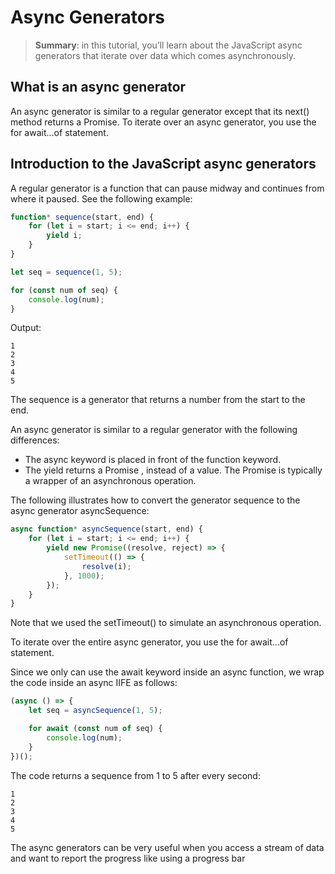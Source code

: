 # Async Generators

> __Summary__: in this tutorial, you’ll learn about the JavaScript async generators that iterate over data which comes asynchronously.

## What is an async generator

An async generator is similar to a regular generator except that its next() method returns a Promise. To iterate over an async generator, you use the for await...of statement.

## Introduction to the JavaScript async generators

A regular generator is a function that can pause midway and continues from where it paused. See the following example:

```js
function* sequence(start, end) {
    for (let i = start; i <= end; i++) {
        yield i;
    }
}

let seq = sequence(1, 5);

for (const num of seq) {
    console.log(num);
}
```

Output:

```
1
2
3
4
5
```

The sequence is a generator that returns a number from the start to the end.

An async generator is similar to a regular generator with the following differences:

- The async keyword is placed in front of the function keyword.
- The yield returns a Promise , instead of a value. The Promise is typically a wrapper of an asynchronous operation.

The following illustrates how to convert the generator sequence to the async generator asyncSequence:

```js
async function* asyncSequence(start, end) {
    for (let i = start; i <= end; i++) {
        yield new Promise((resolve, reject) => {
            setTimeout(() => {
                resolve(i);
            }, 1000);
        });
    }
}
```

Note that we used the setTimeout() to simulate an asynchronous operation.

To iterate over the entire async generator, you use the for await...of statement.

Since we only can use the await keyword inside an async function, we wrap the code inside an async IIFE as follows:

```js
(async () => {
    let seq = asyncSequence(1, 5);

    for await (const num of seq) {
        console.log(num);
    }
})();
```

The code returns a sequence from 1 to 5 after every second:

```
1
2
3
4
5
```

The async generators can be very useful when you access a stream of data and want to report the progress like using a progress bar
